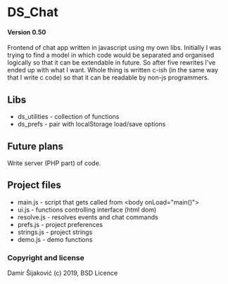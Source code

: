# DS_Chat
#### Version 0.50 

Frontend of chat app written in javascript using my own libs. Initially 
I was trying to find a model in which code would be separated and 
organised logically so that it can be extendable in future. So after five
rewrites I've ended up with what I want. Whole thing is written c-ish 
(in the same way that I write c code) so that it can be readable by non-js programmers.


## Libs

 * ds_utilities - collection of functions
 * ds_prefs - pair with localStorage load/save options
 
## Future plans

Write server (PHP part) of code.

## Project files

 * main.js - script that gets called from  &lt;body onLoad="main()"&gt;  
 * ui.js - functions controlling interface (html dom)    
 * resolve.js - resolves events and chat commands
 * prefs.js - project preferences
 * strings.js - project strings
 * demo.js - demo functions

### Copyright and license

Damir Šijaković (c) 2019, BSD Licence 
